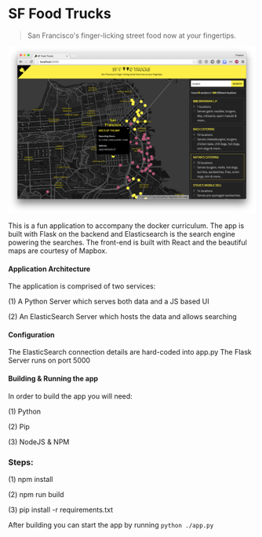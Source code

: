 SF Food Trucks
===

> San Francisco's finger-licking street food now at your fingertips.

![img](shot.png)

This is a fun application to accompany the docker curriculum. The app is built with Flask on the backend and Elasticsearch is the search engine powering the searches. The front-end is built with React and the beautiful maps are courtesy of Mapbox.


#### Application Architecture
The application is comprised of two services:

(1) A Python Server which serves both data and a JS based UI

(2) An ElasticSearch Server which hosts the data and allows searching

#### Configuration
The ElasticSearch connection details are hard-coded into app.py
The Flask Server runs on port 5000

#### Building & Running the app
In order to build the app you will need:

(1) Python

(2) Pip

(3) NodeJS & NPM

### Steps:

(1) npm install

(2) npm run build

(3) pip install -r requirements.txt

After building you can start the app by running `python ./app.py`

